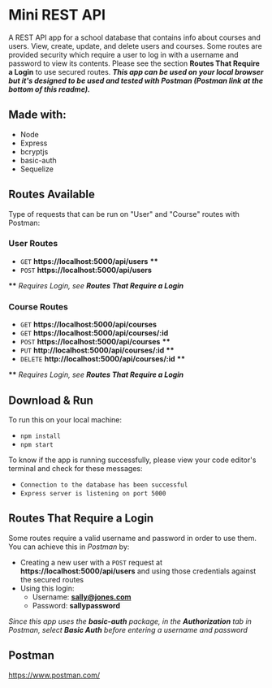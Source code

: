 # Mini REST API

A REST API app for a school database that contains info about courses and users. View, create, update, and delete users and courses. Some routes are provided security which require a user to log in with a username and password to view its contents. Please see the section **Routes That Require a Login** to use secured routes. ***This app can be used on your local browser but it's designed to be used and tested with Postman (Postman link at the bottom of this readme).***

## Made with:
- Node
- Express
- bcryptjs
- basic-auth
- Sequelize

## Routes Available
Type of requests that can be run on "User" and "Course" routes with Postman:
### User Routes
- `GET` **https://localhost:5000/api/users** **\*\***
- `POST` **https://localhost:5000/api/users**

**\*\*** *Requires Login, see **Routes That Require a Login***

### Course Routes
- `GET` **https://localhost:5000/api/courses**
- `GET` **https://localhost:5000/api/courses/:id**
- `POST` **https://localhost:5000/api/courses** **\*\***
- `PUT` **http://localhost:5000/api/courses/:id** **\*\***
- `DELETE` **http://localhost:5000/api/courses/:id** **\*\***

**\*\*** *Requires Login, see **Routes That Require a Login***

## Download & Run
To run this on your local machine:
- `npm install`
- `npm start`

To know if the app is running successfully, please view your code editor's terminal and check for these messages:
  - `Connection to the database has been successful`
  - `Express server is listening on port 5000`

## Routes That Require a Login
Some routes require a valid username and password in order to use them. You can achieve this in *Postman* by:
- Creating a new user with a `POST` request at **https://localhost:5000/api/users** and using those credentials against the secured routes
- Using this login:
  - Username: **sally@jones.com**
  - Password: **sallypassword**
  
*Since this app uses the ***basic-auth*** package, in the ***Authorization*** tab in Postman, select ***Basic Auth*** before entering a username and password*

## Postman
https://www.postman.com/
